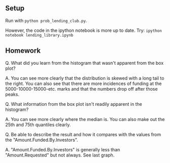 Setup
-----
Run with `python prob_lending_club.py`.

However, the code in the ipython notebook is more up to date. Try: `ipython notebook lending_library.ipynb`

Homework
--------

Q. What did you learn from the histogram that wasn't apparent from the box plot?

A. You can see more clearly that the distribution is skewed with a long tail to the right.
You can also see that there are more incidences of funding at the 5000-10000-15000-etc.
marks and that the numbers drop off after those peaks.

Q. What information from the box plot isn't readily apparent in the histogram?

A. You can see more clearly where the median is. You can also make out the
25th and 75th quantiles clearly.

Q. Be able to describe the result and how it compares with the values from the "Amount.Funded.By.Investors".

A. "Amount.Funded.By.Investors" is generally less than "Amount.Requested" but not always. See last graph.